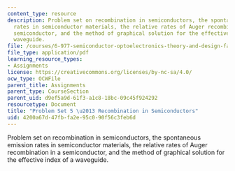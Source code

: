 ```yaml
---
content_type: resource
description: Problem set on recombination in semiconductors, the spontaneous emission
  rates in semiconductor materials, the relative rates of Auger recombination in a
  semiconductor, and the method of graphical solution for the effective index of a
  waveguide.
file: /courses/6-977-semiconductor-optoelectronics-theory-and-design-fall-2002/4200a67d47fbfa2e95c090f56c3feb6d_ps5.pdf
file_type: application/pdf
learning_resource_types:
- Assignments
license: https://creativecommons.org/licenses/by-nc-sa/4.0/
ocw_type: OCWFile
parent_title: Assignments
parent_type: CourseSection
parent_uid: d9ef5a9d-61f3-a1c8-18bc-09c45f924292
resourcetype: Document
title: "Problem Set 5 \u2013 Recombination in Semiconductors"
uid: 4200a67d-47fb-fa2e-95c0-90f56c3feb6d
---
```

Problem set on recombination in semiconductors, the spontaneous emission rates in semiconductor materials, the relative rates of Auger recombination in a semiconductor, and the method of graphical solution for the effective index of a waveguide.